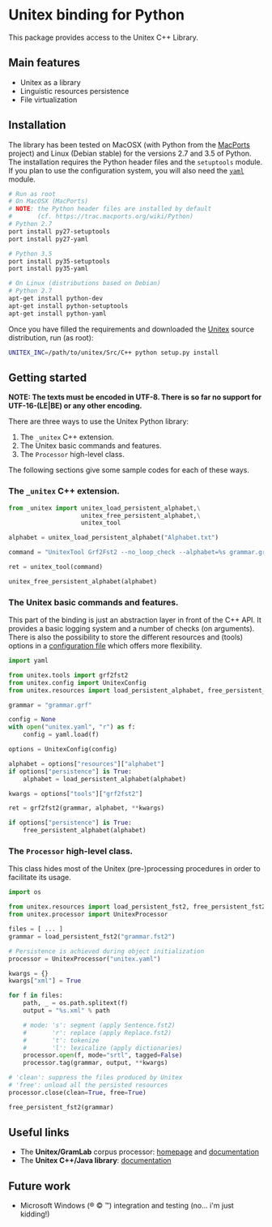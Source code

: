 # Unitex binding for Python

This package provides access to the Unitex C++ Library.

## Main features

* Unitex as a library
* Linguistic resources persistence
* File virtualization

## Installation

The library has been tested on MacOSX (with Python from the [MacPorts](https://www.macports.org/) project) and Linux (Debian stable) for the versions 2.7 and 3.5 of Python. The installation requires the Python header files and the `setuptools` module. If you plan to use the configuration system, you will also need the [`yaml`](http://pyyaml.org/wiki/PyYAML) module.

```bash
# Run as root
# On MacOSX (MacPorts)
# NOTE: the Python header files are installed by default
#       (cf. https://trac.macports.org/wiki/Python)
# Python 2.7
port install py27-setuptools
port install py27-yaml

# Python 3.5
port install py35-setuptools
port install py35-yaml

# On Linux (distributions based on Debian)
# Python 2.7
apt-get install python-dev
apt-get install python-setuptools
apt-get install python-yaml
```

Once you have filled the requirements and downloaded the [Unitex](http://igm.univ-mlv.fr/~unitex/index.php?page=3&html=download.html) source distribution, run (as root):

```bash
UNITEX_INC=/path/to/unitex/Src/C++ python setup.py install
```

## Getting started

**NOTE: The texts must be encoded in UTF-8. There is so far no support for UTF-16-(LE|BE) or any other encoding.**

There are three ways to use the Unitex Python library:

1. The `_unitex` C++ extension.
2. The Unitex basic commands and features.
3. The `Processor` high-level class.

The following sections give some sample codes for each of these ways.

### The `_unitex` C++ extension.

```python
from _unitex import unitex_load_persistent_alphabet,\
					unitex_free_persistent_alphabet,\
					unitex_tool

alphabet = unitex_load_persistent_alphabet("Alphabet.txt")

command = "UnitexTool Grf2Fst2 --no_loop_check --alphabet=%s grammar.grf -qutf8-no-bom" % alphabet

ret = unitex_tool(command)

unitex_free_persistent_alphabet(alphabet)
```
### The Unitex basic commands and features.

This part of the binding is just an abstraction layer in front of the C++ API. It provides a basic logging system and a number of checks (on arguments). There is also the possibility to store the different resources and (tools) options in a [configuration file](https://github.com/patwat/python-unitex/blob/master/config/unitex.yaml) which offers more flexibility. 

```python
import yaml

from unitex.tools import grf2fst2
from unitex.config import UnitexConfig
from unitex.resources import load_persistent_alphabet, free_persistent_alphabet

grammar = "grammar.grf"

config = None
with open("unitex.yaml", "r") as f:
    config = yaml.load(f)

options = UnitexConfig(config)

alphabet = options["resources"]["alphabet"]
if options["persistence"] is True:
	alphabet = load_persistent_alphabet(alphabet)

kwargs = options["tools"]["grf2fst2"]

ret = grf2fst2(grammar, alphabet, **kwargs)

if options["persistence"] is True:
	free_persistent_alphabet(alphabet)
```

### The `Processor` high-level class.

This class hides most of the Unitex (pre-)processing procedures in order to facilitate its usage.

```python
import os

from unitex.resources import load_persistent_fst2, free_persistent_fst2
from unitex.processor import UnitexProcessor

files = [ ... ]
grammar = load_persistent_fst2("grammar.fst2")

# Persistence is achieved during object initialization
processor = UnitexProcessor("unitex.yaml")

kwargs = {}
kwargs["xml"] = True

for f in files:
    path, _ = os.path.splitext(f)
    output = "%s.xml" % path

    # mode: 's': segment (apply Sentence.fst2)
    #       'r': replace (apply Replace.fst2)
    #       't': tokenize
    #       'l': lexicalize (apply dictionaries)
    processor.open(f, mode="srtl", tagged=False)
    processor.tag(grammar, output, **kwargs)

# 'clean': suppress the files produced by Unitex
# 'free': unload all the persisted resources
processor.close(clean=True, free=True)

free_persistent_fst2(grammar)
```

## Useful links

* The **Unitex/GramLab** corpus processor: [homepage](http://www-igm.univ-mlv.fr/~unitex/) and [documentation](http://igm.univ-mlv.fr/~unitex/UnitexManual3.1.pdf)
* The **Unitex C++/Java library**: [documentation](http://unitex-library-fr.readthedocs.org/)

## Future work

* Microsoft Windows (&reg; &copy; &trade;) integration and testing (no... i'm just kidding!)
